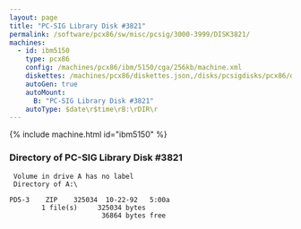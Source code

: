 ```yaml
---
layout: page
title: "PC-SIG Library Disk #3821"
permalink: /software/pcx86/sw/misc/pcsig/3000-3999/DISK3821/
machines:
  - id: ibm5150
    type: pcx86
    config: /machines/pcx86/ibm/5150/cga/256kb/machine.xml
    diskettes: /machines/pcx86/diskettes.json,/disks/pcsigdisks/pcx86/diskettes.json
    autoGen: true
    autoMount:
      B: "PC-SIG Library Disk #3821"
    autoType: $date\r$time\rB:\rDIR\r
---
```


{% include machine.html id="ibm5150" %}

### Directory of PC-SIG Library Disk #3821

     Volume in drive A has no label
     Directory of A:\

    PD5-3    ZIP    325034  10-22-92   5:00a
            1 file(s)     325034 bytes
                           36864 bytes free
